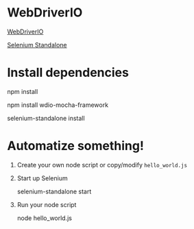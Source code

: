 WebDriverIO
===========

[WebDriverIO](http://webdriver.io/)

[Selenium Standalone](https://www.npmjs.com/package/selenium-standalone)

Install dependencies
====================

npm install

npm install wdio-mocha-framework

selenium-standalone install


Automatize something!
=====================

1. Create your own node script or copy/modify `hello_world.js`
2. Start up Selenium

    selenium-standalone start

3. Run your node script

    node hello_world.js
